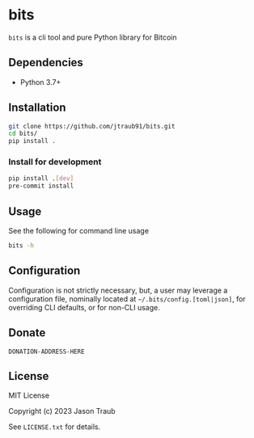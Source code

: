 # bits

`bits` is a cli tool and pure Python library for Bitcoin

## Dependencies

- Python 3.7+

## Installation

```bash
git clone https://github.com/jtraub91/bits.git
cd bits/
pip install .
```

### Install for development

```bash
pip install .[dev]
pre-commit install
```

## Usage

See the following for command line usage

```bash
bits -h
```

## Configuration

Configuration is not strictly necessary, but, a user may leverage a configuration file, nominally located at `~/.bits/config.[toml|json]`, for overriding CLI defaults, or for non-CLI usage.

## Donate

```text
DONATION-ADDRESS-HERE
```

## License

MIT License

Copyright (c) 2023 Jason Traub

See `LICENSE.txt` for details.
